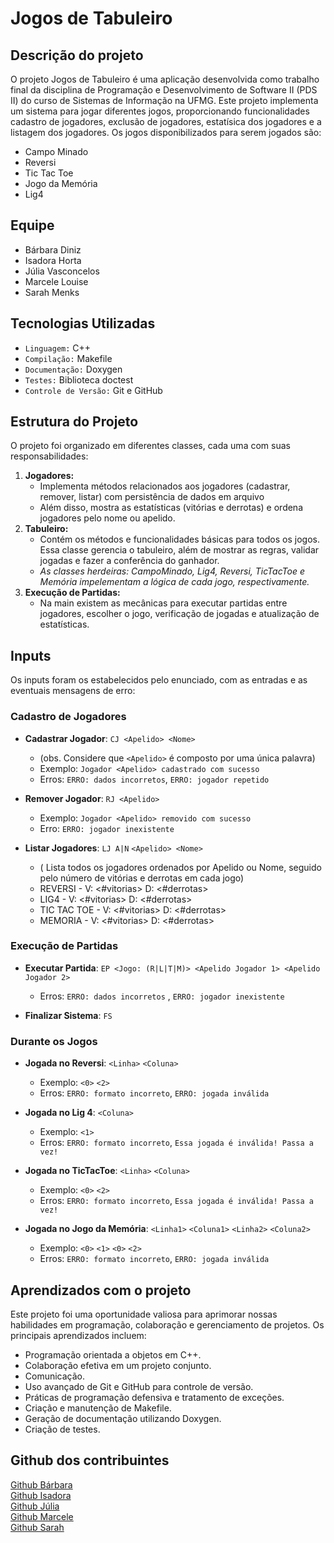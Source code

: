 # Jogos de Tabuleiro

## Descrição do projeto
O projeto Jogos de Tabuleiro é uma aplicação desenvolvida como trabalho final da disciplina de Programação e Desenvolvimento de Software II (PDS II) do curso de Sistemas de Informação na UFMG. Este projeto implementa um sistema para jogar diferentes jogos, proporcionando funcionalidades cadastro de jogadores, exclusão de jogadores, estatísica dos jogadores e a listagem dos jogadores. Os jogos disponibilizados para serem jogados são:
- Campo Minado
- Reversi
- Tic Tac Toe
- Jogo da Memória
- Lig4

## Equipe
- Bárbara Diniz
- Isadora Horta
- Júlia Vasconcelos
- Marcele Louise
- Sarah Menks

## Tecnologias Utilizadas
- `Linguagem:` C++
- `Compilação:` Makefile  
- `Documentação:` Doxygen  
- `Testes:` Biblioteca doctest  
- `Controle de Versão:` Git e GitHub

## Estrutura do Projeto
O projeto foi organizado em diferentes classes, cada uma com suas responsabilidades:

1. **Jogadores:**
   -  Implementa métodos relacionados aos jogadores (cadastrar, remover, listar) com persistência de dados em arquivo
   - Além disso, mostra as estatísticas (vitórias e derrotas) e ordena jogadores pelo nome ou apelido.
2. **Tabuleiro:**
   - Contém os métodos e funcionalidades básicas para todos os jogos. Essa classe gerencia o tabuleiro, além de mostrar as regras, validar jogadas e fazer a conferência do ganhador.
   - *As classes herdeiras: CampoMinado, Lig4, Reversi, TicTacToe e Memória impelementam a lógica de cada jogo, respectivamente.*
3. **Execução de Partidas:**
   -  Na main existem as mecânicas para executar partidas entre jogadores, escolher o jogo, verificação de jogadas e atualização de estatísticas.

## Inputs
Os inputs foram os estabelecidos pelo enunciado, com as entradas e as eventuais mensagens de erro:
### Cadastro de Jogadores
- **Cadastrar Jogador**: `CJ <Apelido> <Nome>`
  - (obs. Considere que `<Apelido>` é composto por uma única palavra)
  - Exemplo: `Jogador <Apelido> cadastrado com sucesso`
  - Erros: `ERRO: dados incorretos`, `ERRO: jogador repetido`  

- **Remover Jogador**: `RJ <Apelido>`
  - Exemplo: `Jogador <Apelido> removido com sucesso`
  - Erro: `ERRO: jogador inexistente`

- **Listar Jogadores**:  `LJ A|N` `<Apelido> <Nome>`
  - ( Lista todos os jogadores ordenados por Apelido ou Nome, seguido pelo número de vitórias e derrotas em cada jogo)
  - REVERSI - V: <#vitorias> D: <#derrotas>
  - LIG4 - V: <#vitorias> D: <#derrotas>
  - TIC TAC TOE - V: <#vitorias> D: <#derrotas>
  - MEMORIA - V: <#vitorias> D: <#derrotas>  

### Execução de Partidas
- **Executar Partida**: `EP <Jogo: (R|L|T|M)> <Apelido Jogador 1> <Apelido Jogador 2>`  
   - Erros: `ERRO: dados incorretos` , `ERRO: jogador inexistente`

- **Finalizar Sistema**: `FS`
  
### Durante os Jogos
- **Jogada no Reversi**: `<Linha>` `<Coluna>`
  - Exemplo: `<0>` `<2>` 
  - Erros: `ERRO: formato incorreto`, `ERRO: jogada inválida`

- **Jogada no Lig 4**: `<Coluna>`
  - Exemplo: `<1>` 
  - Erros: `ERRO: formato incorreto`, `Essa jogada é inválida! Passa a vez!`

- **Jogada no TicTacToe**: `<Linha>` `<Coluna>`
  - Exemplo: `<0>` `<2>` 
  - Erros: `ERRO: formato incorreto`, `Essa jogada é inválida! Passa a vez!`
    
- **Jogada no Jogo da Memória**: `<Linha1>` `<Coluna1>` `<Linha2>` `<Coluna2>`
  - Exemplo: `<0>` `<1>` `<0>` `<2>` 
  - Erros: `ERRO: formato incorreto`, `ERRO: jogada inválida`

## Aprendizados com o projeto
Este projeto foi uma oportunidade valiosa para aprimorar nossas habilidades em programação, colaboração e gerenciamento de projetos. Os principais aprendizados incluem:

- Programação orientada a objetos em C++.
- Colaboração efetiva em um projeto conjunto.
- Comunicação.
- Uso avançado de Git e GitHub para controle de versão.
- Práticas de programação defensiva e tratamento de exceções.
- Criação e manutenção de Makefile.
- Geração de documentação utilizando Doxygen.
- Criação de testes.

## Github dos contribuintes

[Github Bárbara](https://github.com/barbaradinizabreu)  
[Github Isadora](https://github.com/isadorahorta)  
[Github Júlia](https://github.com/jufernandino)  
[Github Marcele](https://github.com/MarceleLouiseSAra)  
[Github Sarah](https://github.com/SarahMenks)
